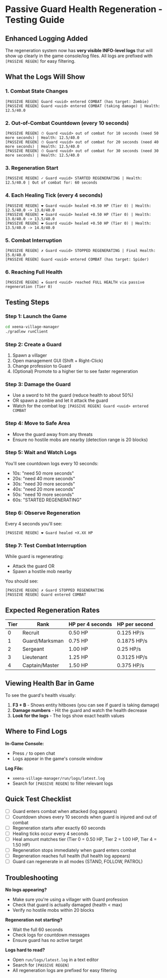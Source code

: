 # Passive Guard Health Regeneration - Testing Guide

## Enhanced Logging Added

The regeneration system now has **very visible INFO-level logs** that will show up clearly in the game console/log files. All logs are prefixed with `[PASSIVE REGEN]` for easy filtering.

## What the Logs Will Show

### 1. Combat State Changes
```
[PASSIVE REGEN] Guard <uuid> entered COMBAT (has target: Zombie)
[PASSIVE REGEN] Guard <uuid> entered COMBAT (taking damage) | Health: 12.5/40.0
```

### 2. Out-of-Combat Countdown (every 10 seconds)
```
[PASSIVE REGEN] ⏱ Guard <uuid> out of combat for 10 seconds (need 50 more seconds) | Health: 12.5/40.0
[PASSIVE REGEN] ⏱ Guard <uuid> out of combat for 20 seconds (need 40 more seconds) | Health: 12.5/40.0
[PASSIVE REGEN] ⏱ Guard <uuid> out of combat for 30 seconds (need 30 more seconds) | Health: 12.5/40.0
```

### 3. Regeneration Start
```
[PASSIVE REGEN] ✓ Guard <uuid> STARTED REGENERATING | Health: 12.5/40.0 | Out of combat for: 60 seconds
```

### 4. Each Healing Tick (every 4 seconds)
```
[PASSIVE REGEN] ❤ Guard <uuid> healed +0.50 HP (Tier 0) | Health: 12.5/40.0 -> 13.0/40.0
[PASSIVE REGEN] ❤ Guard <uuid> healed +0.50 HP (Tier 0) | Health: 13.0/40.0 -> 13.5/40.0
[PASSIVE REGEN] ❤ Guard <uuid> healed +0.50 HP (Tier 0) | Health: 13.5/40.0 -> 14.0/40.0
```

### 5. Combat Interruption
```
[PASSIVE REGEN] ✗ Guard <uuid> STOPPED REGENERATING | Final Health: 15.0/40.0
[PASSIVE REGEN] Guard <uuid> entered COMBAT (has target: Spider)
```

### 6. Reaching Full Health
```
[PASSIVE REGEN] ★ Guard <uuid> reached FULL HEALTH via passive regeneration (Tier 0)
```

## Testing Steps

### Step 1: Launch the Game
```bash
cd xeena-village-manager
./gradlew runClient
```

### Step 2: Create a Guard
1. Spawn a villager
2. Open management GUI (Shift + Right-Click)
3. Change profession to Guard
4. (Optional) Promote to a higher tier to see faster regeneration

### Step 3: Damage the Guard
- Use a sword to hit the guard (reduce health to about 50%)
- OR spawn a zombie and let it attack the guard
- Watch for the combat log: `[PASSIVE REGEN] Guard <uuid> entered COMBAT`

### Step 4: Move to Safe Area
- Move the guard away from any threats
- Ensure no hostile mobs are nearby (detection range is 20 blocks)

### Step 5: Wait and Watch Logs
You'll see countdown logs every 10 seconds:
- 10s: "need 50 more seconds"
- 20s: "need 40 more seconds"
- 30s: "need 30 more seconds"
- 40s: "need 20 more seconds"
- 50s: "need 10 more seconds"
- 60s: "STARTED REGENERATING"

### Step 6: Observe Regeneration
Every 4 seconds you'll see:
```
[PASSIVE REGEN] ❤ Guard healed +X.XX HP
```

### Step 7: Test Combat Interruption
While guard is regenerating:
- Attack the guard OR
- Spawn a hostile mob nearby

You should see:
```
[PASSIVE REGEN] ✗ Guard STOPPED REGENERATING
[PASSIVE REGEN] Guard entered COMBAT
```

## Expected Regeneration Rates

| Tier | Rank | HP per 4 seconds | HP per second |
|------|------|------------------|---------------|
| 0 | Recruit | 0.50 HP | 0.125 HP/s |
| 1 | Guard/Marksman | 0.75 HP | 0.1875 HP/s |
| 2 | Sergeant | 1.00 HP | 0.25 HP/s |
| 3 | Lieutenant | 1.25 HP | 0.3125 HP/s |
| 4 | Captain/Master | 1.50 HP | 0.375 HP/s |

## Viewing Health Bar in Game

To see the guard's health visually:
1. **F3 + B** - Shows entity hitboxes (you can see if guard is taking damage)
2. **Damage numbers** - Hit the guard and watch the health decrease
3. **Look for the logs** - The logs show exact health values

## Where to Find Logs

**In-Game Console:**
- Press `/` to open chat
- Logs appear in the game's console window

**Log File:**
- `xeena-village-manager/run/logs/latest.log`
- Search for `[PASSIVE REGEN]` to filter relevant logs

## Quick Test Checklist

- [ ] Guard enters combat when attacked (log appears)
- [ ] Countdown shows every 10 seconds when guard is injured and out of combat
- [ ] Regeneration starts after exactly 60 seconds
- [ ] Healing ticks occur every 4 seconds
- [ ] Heal amount matches tier (Tier 0 = 0.50 HP, Tier 2 = 1.00 HP, Tier 4 = 1.50 HP)
- [ ] Regeneration stops immediately when guard enters combat
- [ ] Regeneration reaches full health (full health log appears)
- [ ] Guard can regenerate in all modes (STAND, FOLLOW, PATROL)

## Troubleshooting

**No logs appearing?**
- Make sure you're using a villager with Guard profession
- Check that guard is actually damaged (health < max)
- Verify no hostile mobs within 20 blocks

**Regeneration not starting?**
- Wait the full 60 seconds
- Check logs for countdown messages
- Ensure guard has no active target

**Logs hard to read?**
- Open `run/logs/latest.log` in a text editor
- Search for `[PASSIVE REGEN]`
- All regeneration logs are prefixed for easy filtering
